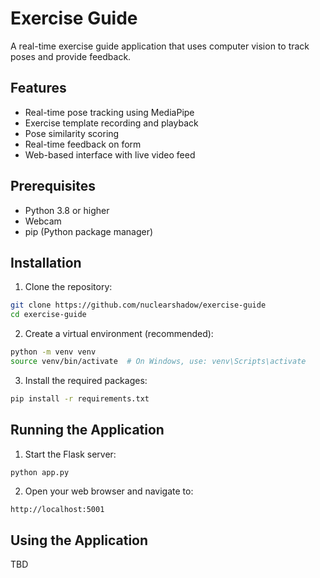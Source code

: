 # Exercise Guide

A real-time exercise guide application that uses computer vision to track poses and provide feedback.

## Features

- Real-time pose tracking using MediaPipe
- Exercise template recording and playback
- Pose similarity scoring
- Real-time feedback on form
- Web-based interface with live video feed

## Prerequisites

- Python 3.8 or higher
- Webcam
- pip (Python package manager)

## Installation

1. Clone the repository:
```bash
git clone https://github.com/nuclearshadow/exercise-guide
cd exercise-guide
```

2. Create a virtual environment (recommended):
```bash
python -m venv venv
source venv/bin/activate  # On Windows, use: venv\Scripts\activate
```

3. Install the required packages:
```bash
pip install -r requirements.txt
```

## Running the Application

1. Start the Flask server:
```bash
python app.py
```

2. Open your web browser and navigate to:
```
http://localhost:5001
```

## Using the Application

TBD

